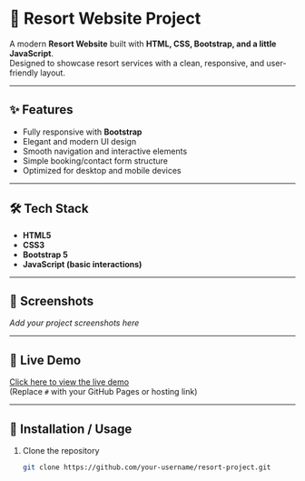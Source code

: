 # 🌴 Resort Website Project

A modern **Resort Website** built with **HTML, CSS, Bootstrap, and a little JavaScript**.  
Designed to showcase resort services with a clean, responsive, and user-friendly layout.

---

## ✨ Features
- Fully responsive with **Bootstrap**
- Elegant and modern UI design
- Smooth navigation and interactive elements
- Simple booking/contact form structure
- Optimized for desktop and mobile devices

---

## 🛠️ Tech Stack
- **HTML5**
- **CSS3**
- **Bootstrap 5**
- **JavaScript (basic interactions)**

---

## 📸 Screenshots
_Add your project screenshots here_

---

## 🚀 Live Demo
[Click here to view the live demo](#)  
(Replace `#` with your GitHub Pages or hosting link)

---

## 📂 Installation / Usage
1. Clone the repository  
   ```bash
   git clone https://github.com/your-username/resort-project.git
